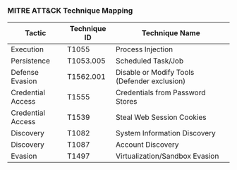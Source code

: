 ### MITRE ATT&CK Technique Mapping

| Tactic             | Technique ID | Technique Name                              |
|--------------------|--------------|---------------------------------------------|
| Execution          | T1055        | Process Injection                           |
| Persistence        | T1053.005    | Scheduled Task/Job                          |
| Defense Evasion    | T1562.001    | Disable or Modify Tools (Defender exclusion)|
| Credential Access  | T1555        | Credentials from Password Stores            |
| Credential Access  | T1539        | Steal Web Session Cookies                   |
| Discovery          | T1082        | System Information Discovery                |
| Discovery          | T1087        | Account Discovery                           |
| Evasion            | T1497        | Virtualization/Sandbox Evasion              |

